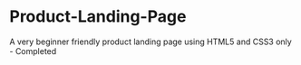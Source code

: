 # Product-Landing-Page
A very beginner friendly product landing page using HTML5 and CSS3 only - Completed
